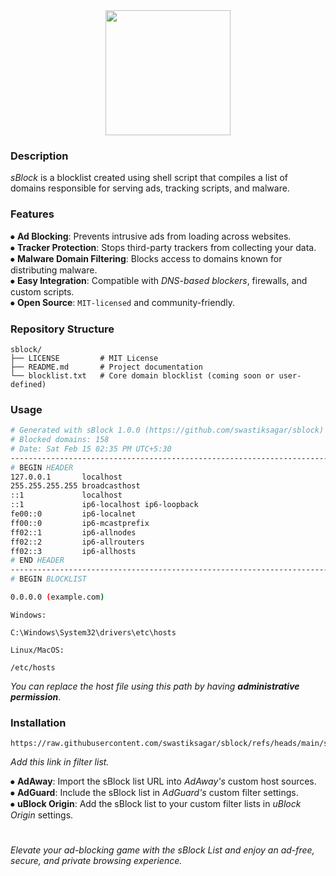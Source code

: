 <div align="middle">
<img height="200" src="https://i.postimg.cc/T180Bn0z/s-Block-3.png" />
</div>
<div align="left"> <h3>Description</h3></div>
<h><p align="left"> 

*sBlock* is a blocklist created using shell script that compiles a list of domains responsible for serving ads, tracking scripts, and malware.</p></h>

<div align="left"> <h3>Features</h3></div>

⦁ **Ad Blocking**: Prevents intrusive ads from loading across websites.<br>
⦁ **Tracker Protection**: Stops third-party trackers from collecting your data.<br>
⦁ **Malware Domain Filtering**: Blocks access to domains known for distributing malware.<br>
⦁ **Easy Integration**: Compatible with *DNS-based blockers*, firewalls, and custom scripts.<br>
⦁ **Open Source**: `MIT-licensed` and community-friendly.<br>

<div align="left"> <h3>Repository Structure</h3></div>

```console
sblock/
├── LICENSE         # MIT License
├── README.md       # Project documentation
└── blocklist.txt   # Core domain blocklist (coming soon or user-defined)
```

<div align="left"> <h3>Usage</h3></div>
    
```bash
# Generated with sBlock 1.0.0 (https://github.com/swastiksagar/sblock)
# Blocked domains: 158
# Date: Sat Feb 15 02:35 PM UTC+5:30
-----------------------------------------------------------------------
# BEGIN HEADER
127.0.0.1       localhost 
255.255.255.255 broadcasthost
::1             localhost 
::1             ip6-localhost ip6-loopback
fe00::0         ip6-localnet
ff00::0         ip6-mcastprefix
ff02::1         ip6-allnodes
ff02::2         ip6-allrouters
ff02::3         ip6-allhosts
# END HEADER
-----------------------------------------------------------------------
# BEGIN BLOCKLIST

0.0.0.0 (example.com)
```

`Windows:`
```
C:\Windows\System32\drivers\etc\hosts
```
`Linux/MacOS:`
```
/etc/hosts
```
*You can replace the host file using this path by having **administrative permission***.<br>
<div align="left"> <h3>Installation</h3></div>

```
https://raw.githubusercontent.com/swastiksagar/sblock/refs/heads/main/sblock.txt 
```
*Add this link in filter list.*<br>

⦁ **AdAway**: Import the sBlock list URL into *AdAway's* custom host sources.<br>
⦁ **AdGuard**: Include the sBlock list in *AdGuard's* custom filter settings.<br>
⦁ **uBlock Origin**: Add the sBlock list to your custom filter lists in *uBlock Origin* settings.<br>
</h>
#
*Elevate your ad-blocking game with the sBlock List and enjoy an ad-free, secure, and private browsing experience.*
</div>
